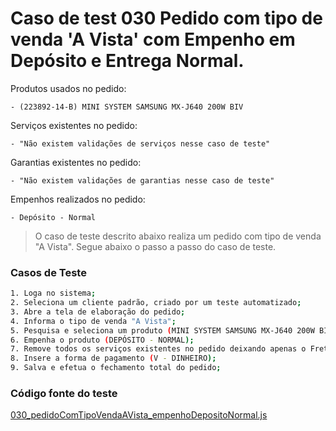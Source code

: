 # Caso de test 030 Pedido com tipo de venda 'A Vista' com Empenho em Depósito e Entrega Normal.
Produtos usados no pedido:

    - (223892-14-B) MINI SYSTEM SAMSUNG MX-J640 200W BIV

Serviços existentes no pedido:

    - "Não existem validações de serviços nesse caso de teste"

Garantias existentes no pedido:

    - "Não existem validações de garantias nesse caso de teste"

Empenhos realizados no pedido:

    - Depósito - Normal

> O caso de teste descrito abaixo realiza um pedido com tipo de venda "A Vista". Segue abaixo o passo a passo do caso de teste.

### Casos de Teste
```sh
1. Loga no sistema;
2. Seleciona um cliente padrão, criado por um teste automatizado;
3. Abre a tela de elaboração do pedido;
4. Informa o tipo de venda "A Vista";
5. Pesquisa e seleciona um produto (MINI SYSTEM SAMSUNG MX-J640 200W BIV);
6. Empenha o produto (DEPÓSITO - NORMAL);
7. Remove todos os serviços existentes no pedido deixando apenas o Frete;
8. Insere a forma de pagamento (V - DINHEIRO);
9. Salva e efetua o fechamento total do pedido;
```
### Código fonte do teste
[030_pedidoComTipoVendaAVista_empenhoDepositoNormal.js](/Testes/test/novos_testes/030_pedidoComTipoVendaAVista_empenhoDepositoNormal.js)